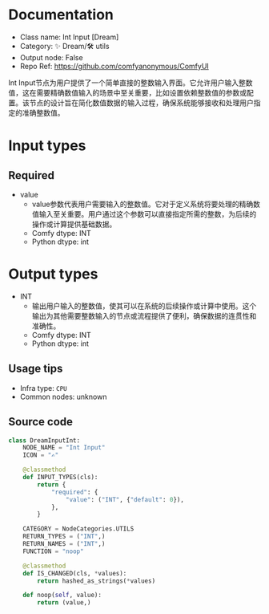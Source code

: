 
# Documentation
- Class name: Int Input [Dream]
- Category: ✨ Dream/🛠 utils
- Output node: False
- Repo Ref: https://github.com/comfyanonymous/ComfyUI

Int Input节点为用户提供了一个简单直接的整数输入界面。它允许用户输入整数值，这在需要精确数值输入的场景中至关重要，比如设置依赖整数值的参数或配置。该节点的设计旨在简化数值数据的输入过程，确保系统能够接收和处理用户指定的准确整数值。

# Input types
## Required
- value
    - value参数代表用户需要输入的整数值。它对于定义系统将要处理的精确数值输入至关重要。用户通过这个参数可以直接指定所需的整数，为后续的操作或计算提供基础数据。
    - Comfy dtype: INT
    - Python dtype: int

# Output types
- INT
    - 输出用户输入的整数值，使其可以在系统的后续操作或计算中使用。这个输出为其他需要整数输入的节点或流程提供了便利，确保数据的连贯性和准确性。
    - Comfy dtype: INT
    - Python dtype: int


## Usage tips
- Infra type: `CPU`
- Common nodes: unknown


## Source code
```python
class DreamInputInt:
    NODE_NAME = "Int Input"
    ICON = "✍"

    @classmethod
    def INPUT_TYPES(cls):
        return {
            "required": {
                "value": ("INT", {"default": 0}),
            },
        }

    CATEGORY = NodeCategories.UTILS
    RETURN_TYPES = ("INT",)
    RETURN_NAMES = ("INT",)
    FUNCTION = "noop"

    @classmethod
    def IS_CHANGED(cls, *values):
        return hashed_as_strings(*values)

    def noop(self, value):
        return (value,)

```
